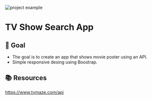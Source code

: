 ![project example](logo.png)
# TV Show Search App
## :dart: Goal
- The goal is to create an app that shows movie poster using an API.
- Simple responsive desing using Boostrap.
## :books: Resources
https://www.tvmaze.com/api
